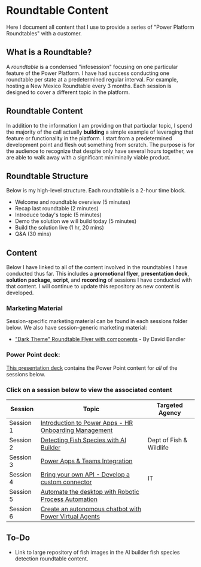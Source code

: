 # Roundtable Content
Here I document all content that I use to provide a series of "Power Platform Roundtables" with a customer.

## What is a Roundtable?
A *roundtable* is a condensed "infosession" focusing on one particular feature of the Power Platform. I have had success conducting one roundtable per state at a predetermined regular interval. For example, hosting a New Mexico Roundtable every 3 months. Each session is designed to cover a different topic in the platform.

## Roundtable Content
In addition to the information I am providing on that partiuclar topic, I spend the majority of the call actually **building** a simple example of leveraging that feature or functionality in the platform. I start from a predetermined development point and flesh out something from scratch. The purpose is for the audience to recognize that despite only have several hours together, we are able to walk away with a significant miniminally viable product.

## Roundtable Structure
Below is my high-level structure. Each roundtable is a 2-hour time block.
- Welcome and roundtable overview (5 minutes)
- Recap last roundtable (2 minutes)
- Introduce today's topic (5 minutes)
- Demo the solution we will build today (5 minutes)
- Build the solution live (1 hr, 20 mins)
- Q&A (30 mins)

## Content
Below I have linked to all of the content involved in the roundtables I have conducted thus far. This includes a **promotional flyer**, **presentation deck**, **solution package**, **script**, and **recording** of sessions I have conducted with that content. I will continue to update this repository as new content is developed.

### Marketing Material
Session-specific marketing material can be found in each sessions folder below. We also have session-generic marketing material:
- ["Dark Theme" Roundtable Flyer with components](./Roundtable-Flyer-Bandler.pptx) - By David Bandler

### Power Point deck:
[This presentation deck](./Roundtable%20Deck.pptx) contains the Power Point content for *all* of the sessions below.

### Click on a session below to view the associated content
|Session|Topic|Targeted Agency|
|-|-|-|
|Session 1|[Introduction to Power Apps - HR Onboarding Management](./HR%20Onboarding/)||
|Session 2|[Detecting Fish Species with AI Builder](./Fish%20Species%20Detection%20AI/)|Dept of Fish & Wildlife|
|Session 3|[Power Apps & Teams Integration](./Teams%20Integration/)||
|Session 4|[Bring your own API - Develop a custom connector](./Custom%20Connector/)|IT|
|Session 5|[Automate the desktop with Robotic Process Automation](./Robotic%20Process%20Automation/)||
|Session 6|[Create an autonomous chatbot with Power Virtual Agents](./Permitting%20Chatbot%20Power%20Virtual%20Agent/)||

## To-Do
- Link to large repository of fish images in the AI builder fish species detection roundtable content.